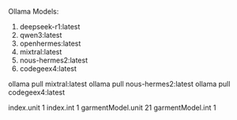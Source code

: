 Ollama Models:
1. deepseek-r1:latest
2. qwen3:latest
3. openhermes:latest
4. mixtral:latest
5. nous-hermes2:latest
6. codegeex4:latest


ollama pull mixtral:latest
ollama pull nous-hermes2:latest
ollama pull codegeex4:latest


index.unit 1
index.int 1
garmentModel.unit 21
garmentModel.int 1